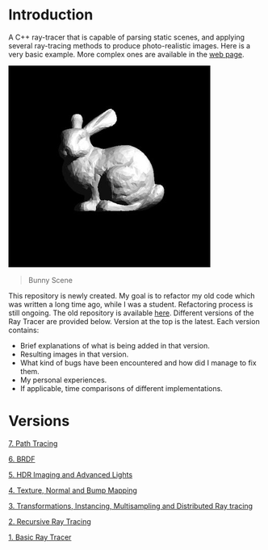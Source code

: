 # Introduction

A C++ ray-tracer that is capable of parsing static scenes, and applying several ray-tracing methods to produce photo-realistic images. Here is a very basic example. More complex ones are available in the [web page](https://badiba.github.io/raytracer/).

![Sc](/assets/hw1-bunny-correct.jpg)

> Bunny Scene

This repository is newly created. My goal is to refactor my old code which was written a long time ago, while I was a student. Refactoring process is still ongoing. The old repository is available [here](https://github.com/badiba/raytracer-795). Different versions of the Ray Tracer are provided below. Version at the top is the latest. Each version contains:

- Brief explanations of what is being added in that version.
- Resulting images in that version.
- What kind of bugs have been encountered and how did I manage to fix them.
- My personal experiences.
- If applicable, time comparisons of different implementations.

# Versions

[7. Path Tracing](/pages/Page7.md)

[6. BRDF](/pages/Page6.md)

[5. HDR Imaging and Advanced Lights](/pages/Page5.md)

[4. Texture, Normal and Bump Mapping](/pages/Page4.md)

[3. Transformations, Instancing, Multisampling and Distributed Ray tracing](/pages/Page3.md)

[2. Recursive Ray Tracing](/pages/Page2.md)

[1. Basic Ray Tracer](/pages/Page1.md)